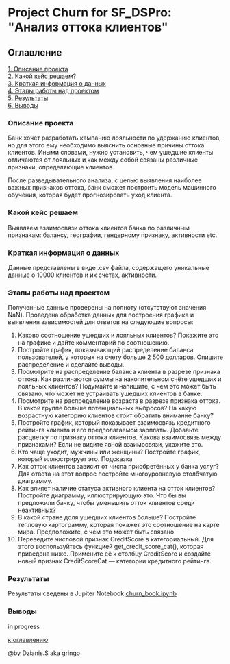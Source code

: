 # Project Churn for SF_DSPro: "Анализ оттока клиентов"

## Оглавление
[1. Описание проекта](#Описание-проекта)    
[2. Какой кейс решаем?](#Какой-кейс-решаем)     
[3. Краткая информация о данных](#Краткая-информация-о-данных)      
[4. Этапы работы над проектом](#Этапы-работы-над-проектом)      
[5. Результаты](#Результаты)    
[6. Выводы](#Выводы) 

### Описание проекта
Банк хочет разработать кампанию лояльности по удержанию клиентов, но для этого ему необходимо выяснить основные причины оттока клиентов. Иными словами, нужно установить, чем ушедшие клиенты отличаются от лояльных и как между собой связаны различные признаки, определяющие клиентов.

После разведывательного анализа, с целью выявления наиболее важных признаков оттока, банк сможет построить модель машинного обучения, которая будет прогнозировать уход клиента. 

### Какой кейс решаем
Выявляем взаимосвязи оттока клиентов банка по различным признакам: балансу, географии, гендерному признаку, активности etc.

### Краткая информация о данных
Данные представлены в виде .csv файла, содержащего уникальные данные о 10000 клиентов и их счетах, активности.

### Этапы работы над проектом
Полученные данные проверены на полноту (отсутствуют значения NaN).
Проведена обработка данных для построения графика и выявления зависимостей для ответов на следующие вопросы:
1. Каково соотношение ушедших и лояльных клиентов? Покажите это на графике и дайте комментарий по соотношению.
2. Постройте график, показывающий распределение баланса пользователей, у которых на счету больше 2 500 долларов. Опишите распределение и сделайте выводы.
3. Посмотрите на распределение баланса клиента в разрезе признака оттока. Как различаются суммы на накопительном счёте ушедших и лояльных клиентов? Подумайте и напишите, с чем это может быть связано, что может не устраивать ушедших клиентов в банке.
4. Посмотрите на распределение возраста в разрезе признака оттока. В какой группе больше потенциальных выбросов? На какую возрастную категорию клиентов стоит обратить внимание банку?
5. Постройте график, который показывает взаимосвязь кредитного рейтинга клиента и его предполагаемой зарплаты. Добавьте расцветку по признаку оттока клиентов. Какова взаимосвязь между признаками? Если не видите явной взаимосвязи, укажите это.
6. Кто чаще уходит, мужчины или женщины? Постройте график, который иллюстрирует это.
Подсказка
7. Как отток клиентов зависит от числа приобретённых у банка услуг? Для ответа на этот вопрос постройте многоуровневую столбчатую диаграмму.
8. Как влияет наличие статуса активного клиента на отток клиентов? Постройте диаграмму, иллюстрирующую это. Что бы вы предложили банку, чтобы уменьшить отток клиентов среди неактивных?
9. В какой стране доля ушедших клиентов больше? Постройте тепловую картограмму, которая покажет это соотношение на карте мира. Предположите, с чем это может быть связано.
10. Переведите числовой признак CreditScore в категориальный. Для этого воспользуйтесь функцией get_credit_score_cat(), которая приведена ниже. Примените её к столбцу CreditScore и создайте новый признак CreditScoreCat — категории кредитного рейтинга.

### Результаты
Результаты сведены в Jupiter Notebook [churn_book.ipynb](https://github.com/dzianisblr/sf_dspro/blob/main/block_1/python_13/project_churn/churn_book.ipynb)

### Выводы
in progress

[к оглавлению](#Оглавление)

@by Dzianis.S aka gringo